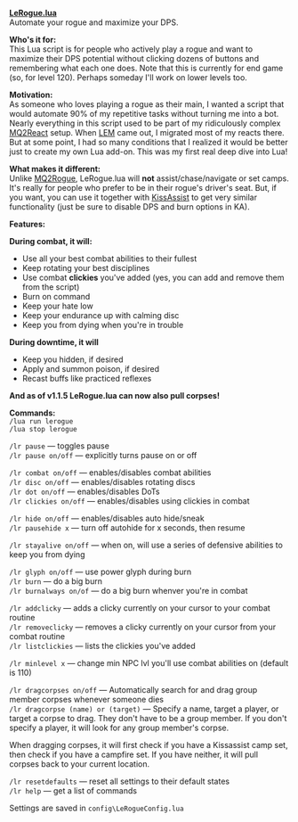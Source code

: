 **[LeRogue.lua](https://www.redguides.com/community/resources/lerogue-lua.2676/ "LeRogue.lua")**\
Automate your rogue and maximize your DPS.

**Who's it for:**\
This Lua script is for people who actively play a rogue and want to maximize their DPS potential without clicking dozens of buttons and remembering what each one does. Note that this is currently for end game (so, for level 120). Perhaps someday I'll work on lower levels too.

**Motivation:**\
As someone who loves playing a rogue as their main, I wanted a script that would automate 90% of my repetitive tasks without turning me into a bot. Nearly everything in this script used to be part of my ridiculously complex [MQ2React](https://www.redguides.com/community/resources/mq2react.1599/ "MQ2React") setup. When [LEM](https://www.redguides.com/community/resources/mighty-lua-event-manager.2539/ "(Mighty) Lua Events Manager") came out, I migrated most of my reacts there. But at some point, I had so many conditions that I realized it would be better just to create my own Lua add-on. This was my first real deep dive into Lua!

**What makes it different:**\
Unlike [MQ2Rogue](https://www.redguides.com/community/resources/mq2rogue.1084/ "MQ2Rogue"), LeRogue.lua will **not** assist/chase/navigate or set camps. It's really for people who prefer to be in their rogue's driver's seat. But, if you want, you can use it together with [KissAssist](https://www.redguides.com/wiki/KissAssist "kissassist") to get very similar functionality (just be sure to disable DPS and burn options in KA).

**Features:**

**During combat, it will:**

-   Use all your best combat abilities to their fullest
-   Keep rotating your best disciplines
-   Use combat **clickies** you've added (yes, you can add and remove them from the script)
-   Burn on command
-   Keep your hate low
-   Keep your endurance up with calming disc
-   Keep you from dying when you're in trouble

**During downtime, it will**

-   Keep you hidden, if desired
-   Apply and summon poison, if desired
-   Recast buffs like practiced reflexes

**And as of v1.1.5 LeRogue.lua can now also pull corpses!**

**Commands:**\
`/lua run lerogue`\
`/lua stop lerogue`

`/lr pause` — toggles pause\
`/lr pause on/off` — explicitly turns pause on or off

`/lr combat on/off` — enables/disables combat abilities\
`/lr disc on/off` — enables/disables rotating discs\
`/lr dot on/off` — enables/disables DoTs\
`/lr clickies on/off` — enables/disables using clickies in combat

`/lr hide on/off` — enables/disables auto hide/sneak\
`/lr pausehide x` — turn off autohide for x seconds, then resume

`/lr stayalive on/off` — when on, will use a series of defensive abilities to keep you from dying

`/lr glyph on/off` — use power glyph during burn\
`/lr burn` — do a big burn\
`/lr burnalways on/of` — do a big burn whenver you're in combat

`/lr addclicky` — adds a clicky currently on your cursor to your combat routine\
`/lr removeclicky` — removes a clicky currently on your cursor from your combat routine\
`/lr listclickies` — lists the clickies you've added

`/lr minlevel x` — change min NPC lvl you'll use combat abilities on (default is 110)

`/lr dragcorpses on/off` — Automatically search for and drag group member corpses whenever someone dies\
`/lr dragcorpse (name) or (target)` — Specify a name, target a player, or target a corpse to drag. They don't have to be a group member. If you don't specify a player, it will look for any group member's corpse.

When dragging corpses, it will first check if you have a Kissassist camp set, then check if you have a campfire set. If you have neither, it will pull corpses back to your current location.

`/lr resetdefaults` — reset all settings to their default states\
`/lr help` — get a list of commands

Settings are saved in `config\LeRogueConfig.lua`
